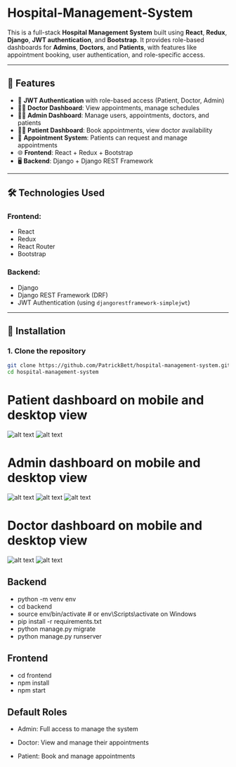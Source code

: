 # Hospital-Management-System

This is a full-stack **Hospital Management System** built using **React**, **Redux**, **Django**, **JWT authentication**, and **Bootstrap**. It provides role-based dashboards for **Admins**, **Doctors**, and **Patients**, with features like appointment booking, user authentication, and role-specific access.

---

## 🚀 Features

- 🔐 **JWT Authentication** with role-based access (Patient, Doctor, Admin)
- 👨‍⚕️ **Doctor Dashboard**: View appointments, manage schedules
- 👩‍💼 **Admin Dashboard**: Manage users, appointments, doctors, and patients
- 🧑‍💊 **Patient Dashboard**: Book appointments, view doctor availability
- 📅 **Appointment System**: Patients can request and manage appointments
- 🌐 **Frontend**: React + Redux + Bootstrap
- 🖥️ **Backend**: Django + Django REST Framework

---

## 🛠️ Technologies Used

### Frontend:

- React
- Redux
- React Router
- Bootstrap

### Backend:

- Django
- Django REST Framework (DRF)
- JWT Authentication (using `djangorestframework-simplejwt`)

---

## 🔧 Installation

### 1. Clone the repository

```bash
git clone https://github.com/PatrickBett/hospital-management-system.git
cd hospital-management-system

```

# Patient dashboard on mobile and desktop view

![alt text](image.png)
![alt text](image-1.png)

# Admin dashboard on mobile and desktop view

![alt text](image-2.png)
![alt text](image-3.png)
![alt text](image-4.png)

# Doctor dashboard on mobile and desktop view

![alt text](image-5.png)
![alt text](image-6.png)

## Backend

- python -m venv env
- cd backend
- source env/bin/activate # or env\Scripts\activate on Windows
- pip install -r requirements.txt
- python manage.py migrate
- python manage.py runserver

## Frontend

- cd frontend
- npm install
- npm start

## Default Roles

- Admin: Full access to manage the system

- Doctor: View and manage their appointments

- Patient: Book and manage appointments
